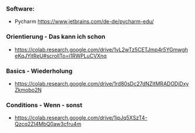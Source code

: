 
### Software:

+ Pycharm https://www.jetbrains.com/de-de/pycharm-edu/

### Orientierung - Das kann ich schon

+ https://colab.research.google.com/drive/1vL2wTz5CETJmp4r5YGmwgheKqJYitReU#scrollTo=i1RWPLuCVXnq

### Basics - Wiederholung

+ https://colab.research.google.com/drive/1rd80sDc27dNZltMRADODjDxyZkmobo2N

### Conditions - Wenn - sonst

+ https://colab.research.google.com/drive/1ipJq5XSzT4-Qzcq2ZI4MbQ0aw3cfru4m
